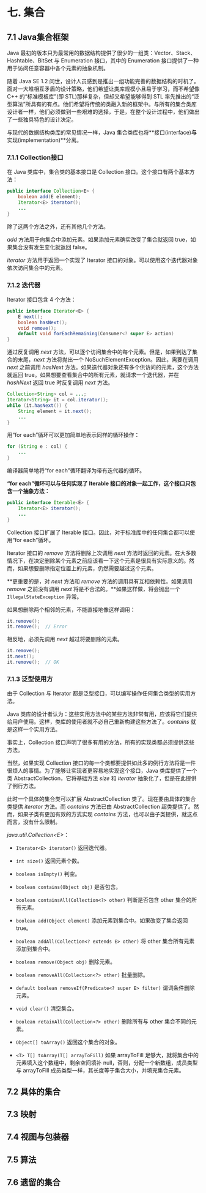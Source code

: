 # 七. 集合

## 7.1 Java集合框架

Java 最初的版本只为最常用的数据结构提供了很少的一组类：Vector、Stack、Hashtable、BitSet 与 Enumeration 接口，其中的 Enumeration 接口提供了一种用于访问任意容器中各个元素的抽象机制。

随着 Java SE 1.2 问世，设计人员感到是推出一组功能完善的数据结构的时机了。面对一大堆相互矛盾的设计策略，他们希望让类库规模小且易于学习，而不希望像 C++ 的“标准模板库”(即 STL)那样复杂，但却又希望能够得到 STL 率先推出的“泛型算法”所具有的有点。他们希望将传统的类融入新的框架中。与所有的集合类库设计者一样，他们必须做到一些艰难的选择，于是，在整个设计过程中，他们做出了一些独具特色的设计决定。

与现代的数据结构类库的常见情况一样，Java 集合类库也将**接口(interface)**与**实现(implementation)**分离。

### 7.1.1 Collection接口

在 Java 类库中，集合类的基本接口是 Collection 接口。这个接口有两个基本方法：

```java
public interface Collection<E> {
    boolean add(E element);
    Iterator<E> iterator();
    ...
}
```

除了这两个方法之外，还有其他几个方法。

*add* 方法用于向集合中添加元素。如果添加元素确实改变了集合就返回 true，如果集合没有发生变化就返回 false。

*iterator* 方法用于返回一个实现了 Iterator 接口的对象。可以使用这个迭代器对象依次访问集合中的元素。



### 7.1.2 迭代器

Iterator 接口包含 4 个方法：

```java
public interface Iterator<E> {
    E next();
    boolean hasNext();
    void remove();
    default void forEachRemaining(Consumer<? super E> action)
}
```

通过反复调用 *next* 方法，可以逐个访问集合中的每个元素。但是，如果到达了集合的末尾，*next* 方法将抛出一个 NoSuchElementException。因此，需要在调用 *next* 之前调用 *hasNext* 方法。如果迭代器对象还有多个供访问的元素，这个方法就返回 true。如果想要查看集合中的所有元素，就请求一个迭代器，并在 *hashNext* 返回 true 时反复调用 *next* 方法。

```java
Collection<String> col = ...;
Iterator<String> it = col.iterator();
while (it.hasNext()) {
    String element = it.next();
    ...
}
```

用“for each”循环可以更加简单地表示同样的循环操作：

```java
for (String e : col) {
    ...
}
```

编译器简单地将“for each”循环翻译为带有迭代器的循环。

**“for each”循环可以与任何实现了 Iterable 接口的对象一起工作，这个接口只包含一个抽象方法：**

```java
public interface Iterable<E> {
    Iterator<E> iterator();
    ...
}
```

Collection 接口扩展了 Iterable 接口。因此，对于标准库中的任何集合都可以使用“for each”循环。

Iterator 接口的 *remove* 方法将删除上次调用 *next* 方法时返回的元素。在大多数情况下，在决定删除某个元素之前应该看一下这个元素是很具有实际意义的。然而，如果想要删除指定位置上的元素，仍然需要越过这个元素。

**更重要的是，对 *next* 方法和 *remove* 方法的调用具有互相依赖性。如果调用 *remove* 之前没有调用 *next* 将是不合法的。**如果这样做，将会抛出一个 `IllegalStateException` 异常。

如果想删除两个相邻的元素，不能直接地像这样调用：

```java
it.remove();
it.remove();  // Error
```

相反地，必须先调用 *next* 越过将要删除的元素。

```java
it.remove();
it.next();
it.remove();  // OK
```



### 7.1.3 泛型使用方

由于 Collection 与 Iterator 都是泛型接口，可以编写操作任何集合类型的实用方法。

Java 类库的设计者认为：这些实用方法中的某些方法非常有用，应该将它们提供给用户使用。这样，类库的使用者就不必自己重新构建这些方法了。*contains* 就是这样一个实用方法。

事实上，Collection 接口声明了很多有用的方法，所有的实现类都必须提供这些方法。

当然，如果实现 Collection 接口的每一个类都要提供如此多的例行方法将是一件很烦人的事情。为了能够让实现者更容易地实现这个接口，Java 类库提供了一个类 AbstractCollection，它将基础方法 *size* 和 *iterator* 抽象化了，但是在此提供了例行方法。

此时一个具体的集合类可以扩展 AbstractCollection 类了。现在要由具体的集合类提供 *iterator* 方法。而 *contains* 方法已由 AbstractCollection 超类提供了。然而，如果子类有更加有效的方式实现 *contains* 方法，也可以由子类提供，就这点而言，没有什么限制。

*java.util.Collection\<E\>*：

- `Iterator<E> iterator()` 返回迭代器。
- `int size()` 返回元素个数。
- `boolean isEmpty()` 判空。
- `boolean contains(Object obj)` 是否包含。
- `boolean containsAll(Collection<?> other)` 判断是否包含 other 集合的所有元素。
- `boolean add(Object element)` 添加元素到集合中。如果改变了集合返回 true。
- `boolean addAll(Collection<? extends E> other)` 将 other 集合所有元素添加到集合中。

- `boolean remove(Object obj)` 删除元素。
- `boolean removeAll(Collection<?> other)` 批量删除。
- `default boolean removeIf(Predicate<? super E> filter)` 谓词条件删除元素。
- `void clear()` 清空集合。
- `boolean retainAll(Collection<?> other)` 删除所有与 other 集合不同的元素。
- `Object[] toArray()` 返回这个集合的对象。
- `<T> T[] toArray(T[] arrayToFill)` 如果 arrayToFill 足够大，就将集合中的元素填入这个数组中，剩余空间填补 null，否则，分配一个新数组，成员类型与 arrayToFill 成员类型一样，其长度等于集合大小，并填充集合元素。



## 7.2 具体的集合

### 

















## 7.3 映射



## 7.4 视图与包装器



## 7.5 算法



## 7.6 遗留的集合